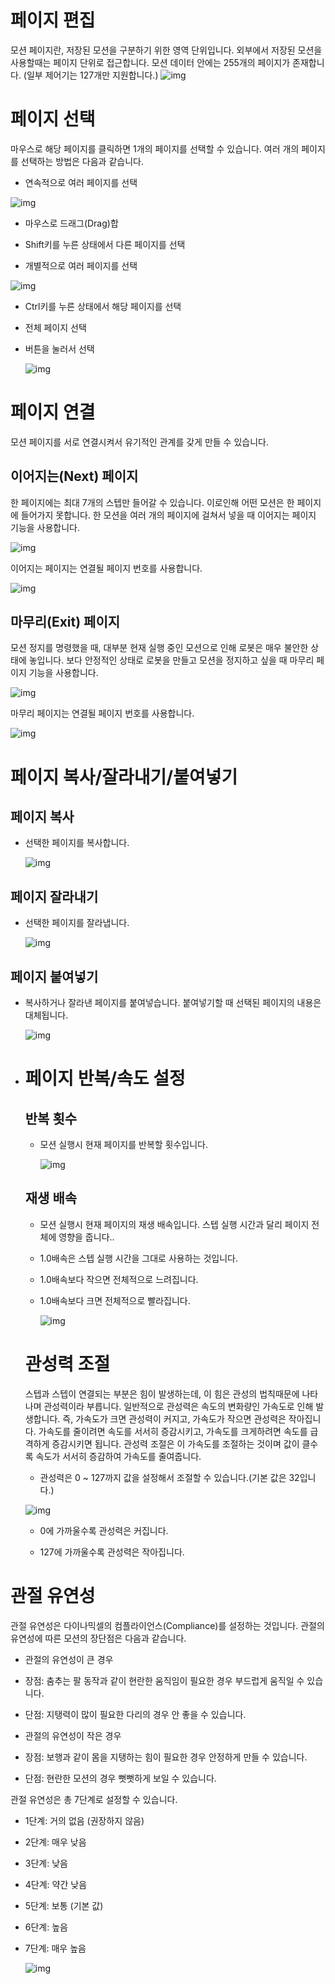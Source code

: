 # 페이지 편집

모션 페이지란, 저장된 모션을 구분하기 위한 영역 단위입니다.
외부에서 저장된 모션을 사용할때는 페이지 단위로 접근합니다.
모션 데이터 안에는 255개의 페이지가 존재합니다. (일부 제어기는 127개만 지원합니다.)
![img](/assets/images/sw/rplus1/motion/pageeditor.png)

# 페이지 선택

마우스로 해당 페이지를 클릭하면 1개의 페이지를 선택할 수 있습니다.
여러 개의 페이지를 선택하는 방법은 다음과 같습니다.

- 연속적으로 여러 페이지를 선택

 ![img](/assets/images/sw/rplus1/motion/page_selection_2.png)

 - 마우스로 드래그(Drag)합

 - Shift키를 누른 상태에서 다른 페이지를 선택

- 개별적으로 여러 페이지를 선택

 ![img](/assets/images/sw/rplus1/motion/page_selection_1.png)

 - Ctrl키를 누른 상태에서 해당 페이지를 선택


- 전체 페이지 선택

 - 버튼을 눌러서 선택

   ![img](/assets/images/sw/rplus1/motion/page_selection_3.png)

# 페이지 연결

모션 페이지를 서로 연결시켜서 유기적인 관계를 갖게 만들 수 있습니다.

## 이어지는(Next) 페이지

한 페이지에는 최대 7개의 스텝만 들어갈 수 있습니다. 이로인해 어떤 모션은 한 페이지에 들어가지 못합니다. 한 모션을 여러 개의 페이지에 걸쳐서 넣을 때 이어지는 페이지 기능을 사용합니다.

![img](/assets/images/sw/rplus1/motion/page_next_concept.png)

이어지는 페이지는 연결될 페이지 번호를 사용합니다.

![img](/assets/images/sw/rplus1/motion/page_next.png)



## 마무리(Exit) 페이지

모션 정지를 명령했을 때, 대부분 현재 실행 중인 모션으로 인해 로봇은 매우 불안한 상태에 놓입니다. 보다 안정적인 상태로 로봇을 만들고 모션을 정지하고 싶을 때 마무리 페이지 기능을 사용합니다.

![img](/assets/images/sw/rplus1/motion/page_exit_concept.png)

마무리 페이지는 연결될 페이지 번호를 사용합니다.

![img](/assets/images/sw/rplus1/motion/page_exit.png)

# 페이지 복사/잘라내기/붙여넣기

## 페이지 복사

- 선택한 페이지를 복사합니다.

  ![img](/assets/images/sw/rplus1/motion/page_copy.png)



## 페이지 잘라내기

- 선택한 페이지를 잘라냅니다.

  ![img](/assets/images/sw/rplus1/motion/page_cut.png)



## 페이지 붙여넣기

- 복사하거나 잘라낸 페이지를 붙여넣습니다. 붙여넣기할 때 선택된 페이지의 내용은 대체됩니다.

  ![img](/assets/images/sw/rplus1/motion/page_paste.png)

- # 페이지 반복/속도 설정

  ## 반복 횟수

  - 모션 실행시 현재 페이지를 반복할 횟수입니다.

    ![img](/assets/images/sw/rplus1/motion/page_repeat.png)



  ## 재생 배속

  - 모션 실행시 현재 페이지의 재생 배속입니다. 스텝 실행 시간과 달리 페이지 전체에 영향을 줍니다..

   - 1.0배속은 스텝 실행 시간을 그대로 사용하는 것입니다.

   - 1.0배속보다 작으면 전체적으로 느려집니다.

   - 1.0배속보다 크면 전체적으로 빨라집니다.

     ![img](/assets/images/sw/rplus1/motion/page_play_speed.png)

  # 관성력 조절

  스텝과 스텝이 연결되는 부분은 힘이 발생하는데, 이 힘은 관성의 법칙때문에 나타나며 관성력이라 부릅니다.
  일반적으로 관성력은 속도의 변화량인 가속도로 인해 발생합니다. 즉, 가속도가 크면 관성력이 커지고, 가속도가 작으면 관성력은 작아집니다.
  가속도를 줄이려면 속도를 서서히 증감시키고, 가속도를 크게하려면 속도를 급격하게 증감시키면 됩니다.
  관성력 조절은 이 가속도를 조절하는 것이며 값이 클수록 속도가 서서히 증감하여 가속도를 줄여줍니다.



  - 관성력은 0 ~ 127까지 값을 설정해서 조절할 수 있습니다.(기본 값은 32입니다.)

  ![img](/assets/images/sw/rplus1/motion/page_compliance.png)

  - 0에 가까울수록 관성력은 커집니다.

  - 127에 가까울수록 관성력은 작아집니다.

# 관절 유연성

관절 유연성은 다이나믹셀의 컴플라이언스(Compliance)를 설정하는 것입니다.
관절의 유연성에 따른 모션의 장단점은 다음과 같습니다.

- 관절의 유연성이 큰 경우

 - 장점: 춤추는 팔 동작과 같이 현란한 움직임이 필요한 경우 부드럽게 움직일 수 있습니다.

 - 단점: 지탱력이 많이 필요한 다리의 경우 안 좋을 수 있습니다.

- 관절의 유연성이 작은 경우

 - 장점: 보행과 같이 몸을 지탱하는 힘이 필요한 경우 안정하게 만들 수 있습니다.

 - 단점: 현란한 모션의 경우 뻣뻣하게 보일 수 있습니다.

관절 유연성은 총 7단계로 설정할 수 있습니다.

- 1단계: 거의 없음 (권장하지 않음)
- 2단계: 매우 낮음
- 3단계: 낮음
- 4단계: 약간 낮음
- 5단계: 보통 (기본 값)
- 6단계: 높음
- 7단계: 매우 높음

  ![img](/assets/images/sw/rplus1/motion/page_compliance_2.png)
